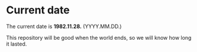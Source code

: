 # Current date

The current date is **1982.11.28.** (YYYY.MM.DD.)

This repository will be good when the world ends, so we will know how long it lasted.